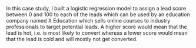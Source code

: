 In this case study, I built a logistic regression model to assign a lead score between 0 and 100 to each of the leads which can be used by an education company named X Education which sells online courses to industry professionals to target potential leads. A higher score would mean that the lead is hot, i.e. is most likely to convert whereas a lower score would mean that the lead is cold and will mostly not get converted.
